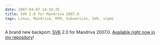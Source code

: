 ```yaml
---
date: 2007-04-07 14:34:25
title: SVK 2.0 for Mandriva 2007.0
tags: Linux, Mandriva, RPM, Subversion, SVK, urpmi
---
```


A brand new backport: [SVK](https://svk.bestpractical.com) 2.0 for Mandriva 2007.0. [Available right now in my repository](https://github.com/kdeldycke/mandriva-specs)!
